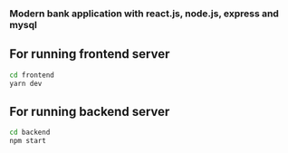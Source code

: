 ### Modern bank application with react.js, node.js, express and mysql


## For running frontend server
```bash
cd frontend
yarn dev
```

## For running backend server
```bash
cd backend
npm start
```


